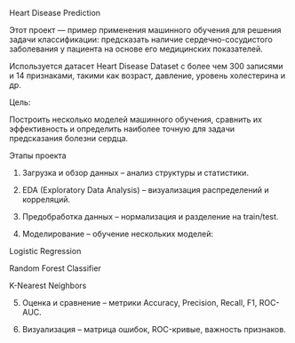  Heart Disease Prediction 


Этот проект — пример применения машинного обучения для решения задачи классификации: предсказать наличие сердечно-сосудистого заболевания у пациента на основе его медицинских показателей.

Используется датасет Heart Disease Dataset с более чем 300 записями и 14 признаками, такими как возраст, давление, уровень холестерина и др.


Цель:

Построить несколько моделей машинного обучения, сравнить их эффективность и определить наиболее точную для задачи предсказания болезни сердца.


Этапы проекта

1. Загрузка и обзор данных – анализ структуры и статистики.


2. EDA (Exploratory Data Analysis) – визуализация распределений и корреляций.


3. Предобработка данных – нормализация и разделение на train/test.


4. Моделирование – обучение нескольких моделей:

Logistic Regression

Random Forest Classifier

K-Nearest Neighbors


5. Оценка и сравнение – метрики Accuracy, Precision, Recall, F1, ROC-AUC.


6. Визуализация – матрица ошибок, ROC-кривые, важность признаков.





